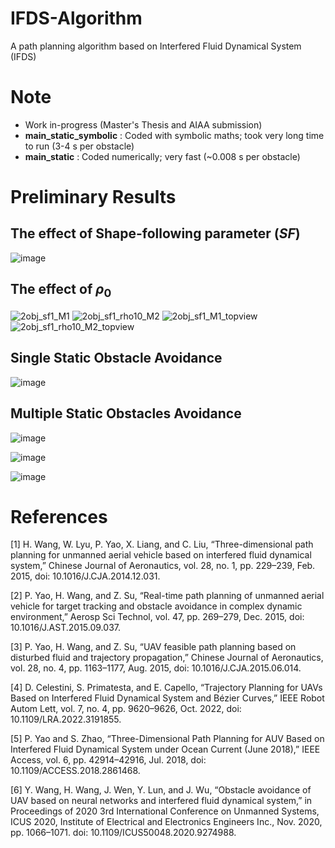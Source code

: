 # IFDS-Algorithm
A path planning algorithm based on Interfered Fluid Dynamical System (IFDS)

# Note
- Work in-progress (Master's Thesis and AIAA submission)
- **main_static_symbolic** : Coded with symbolic maths; took very long time to run (3-4 s per obstacle)
- **main_static** : Coded numerically; very fast (~0.008 s per obstacle)

# Preliminary Results

## The effect of Shape-following parameter ($SF$)
![image](https://github.com/komxun/IFDS-Algorithm/assets/133139057/3642e2b2-43c8-4bc1-8086-a390ba167e2f)

## The effect of $\rho_{0}$
![2obj_sf1_M1](https://github.com/komxun/IFDS-Algorithm/assets/133139057/99f9778b-a29f-4107-9527-a9161be30123)
![2obj_sf1_rho10_M2](https://github.com/komxun/IFDS-Algorithm/assets/133139057/2b6cde3a-37ec-4b2b-9993-70b68ff04bc6)
![2obj_sf1_M1_topview](https://github.com/komxun/IFDS-Algorithm/assets/133139057/43215a9e-e85d-4222-94d7-75603f2e2615)
![2obj_sf1_rho10_M2_topview](https://github.com/komxun/IFDS-Algorithm/assets/133139057/9e7df2d1-838a-4e89-98d6-94f08d448b28)


## Single Static Obstacle Avoidance
![image](https://github.com/komxun/IFDS-Algorithm/assets/133139057/bb710c35-8df5-4739-958e-44b4c6e48c06)

## Multiple Static Obstacles Avoidance
![image](https://github.com/komxun/IFDS-Algorithm/assets/133139057/c6e6e666-75ed-4bfa-9605-5144fa066508)

![image](https://github.com/komxun/IFDS-Algorithm/assets/133139057/f9573a2d-f77a-43e9-bb89-db4d1d51cb8e)

![image](https://github.com/komxun/IFDS-Algorithm/assets/133139057/93cc10ae-9936-432e-8a53-565c186609f5)



# References
[1]	H. Wang, W. Lyu, P. Yao, X. Liang, and C. Liu, “Three-dimensional path planning for unmanned aerial vehicle based on interfered fluid dynamical system,” Chinese Journal of Aeronautics, vol. 28, no. 1, pp. 229–239, Feb. 2015, doi: 10.1016/J.CJA.2014.12.031.

[2]	P. Yao, H. Wang, and Z. Su, “Real-time path planning of unmanned aerial vehicle for target tracking and obstacle avoidance in complex dynamic environment,” Aerosp Sci Technol, vol. 47, pp. 269–279, Dec. 2015, doi: 10.1016/J.AST.2015.09.037.

[3]	P. Yao, H. Wang, and Z. Su, “UAV feasible path planning based on disturbed fluid and trajectory propagation,” Chinese Journal of Aeronautics, vol. 28, no. 4, pp. 1163–1177, Aug. 2015, doi: 10.1016/J.CJA.2015.06.014.

[4]	D. Celestini, S. Primatesta, and E. Capello, “Trajectory Planning for UAVs Based on Interfered Fluid Dynamical System and Bézier Curves,” IEEE Robot Autom Lett, vol. 7, no. 4, pp. 9620–9626, Oct. 2022, doi: 10.1109/LRA.2022.3191855.

[5]	P. Yao and S. Zhao, “Three-Dimensional Path Planning for AUV Based on Interfered Fluid Dynamical System under Ocean Current (June 2018),” IEEE Access, vol. 6, pp. 42914–42916, Jul. 2018, doi: 10.1109/ACCESS.2018.2861468.

[6]	Y. Wang, H. Wang, J. Wen, Y. Lun, and J. Wu, “Obstacle avoidance of UAV based on neural networks and interfered fluid dynamical system,” in Proceedings of 2020 3rd International Conference on Unmanned Systems, ICUS 2020, Institute of Electrical and Electronics Engineers Inc., Nov. 2020, pp. 1066–1071. doi: 10.1109/ICUS50048.2020.9274988.
